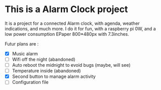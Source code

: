 # This is a Alarm Clock project
It is a project for a connected Alarm clock, with agenda, weather indications, and much more. I do it for fun, with a raspberry pi 0W, and a low power consumption EPaper 800\*480px with 7.3inches.

Futur plans are :
- [x] Music alarm
- [ ] Wifi off the night (abandoned)
- [ ] Auto reboot the midnight to evoid bugs (maybe, will see)
- [ ] Temperature inside (abandoned)
- [x] Second button to manage alarm activity
- [ ] Configuration file
